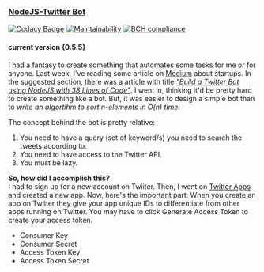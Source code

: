 ### [NodeJS-Twitter Bot](https://github.com/sambhav2612/my-twitter-bot)

[![Codacy Badge](https://api.codacy.com/project/badge/Grade/1a56ce9d413e44e8831aa1cbb9325086)](https://www.codacy.com/app/sambhavjain2612/my-twitter-bot?utm_source=github.com&utm_medium=referral&utm_content=sambhav2612/my-twitter-bot&utm_campaign=badger)
[![Maintainability](https://api.codeclimate.com/v1/badges/1c022311049140c287f9/maintainability)](https://codeclimate.com/github/sambhav2612/my-twitter-bot/maintainability)
[![BCH compliance](https://bettercodehub.com/edge/badge/sambhav2612/my-twitter-bot?branch=patch-1)](https://bettercodehub.com/)

#### current version {0.5.5}

I had a fantasy to create something that automates some tasks for me or for anyone. Last week, I've reading some article on [Medium](https://medium.com) about startups. In the suggested section, there was a article with title *["Build a Twitter Bot using NodeJS with 38 Lines of Code"](https://codeburst.io/build-a-simple-twitter-bot-with-node-js-in-just-38-lines-of-code-ed92db9eb078)*. I went in, thinking it'd be pretty hard to create something like a bot. But, it was easier to design a simple bot than to *write an algortihm to sort n-elements in O(n) time*.    
     
The concept behind the bot is pretty relative:     
1. You need to have a query (set of keyword/s) you need to search the tweets according to.
2. You need to have access to the Twitter API.
3. You must be lazy.    
    
**So, how did I accomplish this?**     
I had to sign up for a new account on Twiiter. Then, I went on [Twitter Apps](https://apps.twitter.com) and created a new app. Now, here's the important part: When you create an app on Twiiter they give your app unique IDs to differentiate from other apps running on Twitter. You may have to click Generate Access Token to create your access token.

- Consumer Key
- Consumer Secret
- Access Token Key
- Access Token Secret
